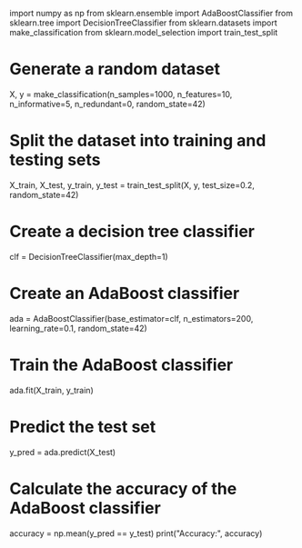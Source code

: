 import numpy as np
from sklearn.ensemble import AdaBoostClassifier
from sklearn.tree import DecisionTreeClassifier
from sklearn.datasets import make_classification
from sklearn.model_selection import train_test_split

# Generate a random dataset
X, y = make_classification(n_samples=1000, n_features=10, n_informative=5, n_redundant=0, random_state=42)

# Split the dataset into training and testing sets
X_train, X_test, y_train, y_test = train_test_split(X, y, test_size=0.2, random_state=42)

# Create a decision tree classifier
clf = DecisionTreeClassifier(max_depth=1)

# Create an AdaBoost classifier
ada = AdaBoostClassifier(base_estimator=clf, n_estimators=200, learning_rate=0.1, random_state=42)

# Train the AdaBoost classifier
ada.fit(X_train, y_train)

# Predict the test set
y_pred = ada.predict(X_test)

# Calculate the accuracy of the AdaBoost classifier
accuracy = np.mean(y_pred == y_test)
print("Accuracy:", accuracy)

